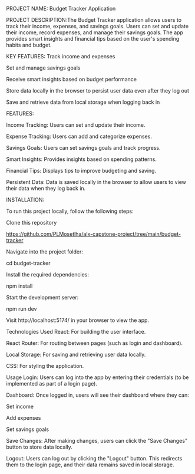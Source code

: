 PROJECT NAME: Budget Tracker Application

PROJECT DESCRIPTION:The Budget Tracker application allows users to track their income, expenses, and savings goals. Users can set and update their income, record expenses, and manage their savings goals. The app provides smart insights and financial tips based on the user's spending habits and budget.

KEY FEATURES:
Track income and expenses

Set and manage savings goals

Receive smart insights based on budget performance

Store data locally in the browser to persist user data even after they log out

Save and retrieve data from local storage when logging back in

FEATURES:

Income Tracking: Users can set and update their income.

Expense Tracking: Users can add and categorize expenses.

Savings Goals: Users can set savings goals and track progress.

Smart Insights: Provides insights based on spending patterns.

Financial Tips: Displays tips to improve budgeting and saving.

Persistent Data: Data is saved locally in the browser to allow users to view their data when they log back in.

INSTALLATION:

To run this project locally, follow the following steps:

Clone this repository

https://github.com/PLMosetlha/alx-capstone-project/tree/main/budget-tracker

Navigate into the project folder:

cd budget-tracker

Install the required dependencies:

npm install

Start the development server:

npm run dev

Visit http://localhost:5174/ in your browser to view the app.

Technologies Used
React: For building the user interface.

React Router: For routing between pages (such as login and dashboard).

Local Storage: For saving and retrieving user data locally.

CSS: For styling the application.

Usage
Login: Users can log into the app by entering their credentials (to be implemented as part of a login page).

Dashboard: Once logged in, users will see their dashboard where they can:

Set income

Add expenses

Set savings goals

Save Changes: After making changes, users can click the "Save Changes" button to store data locally.

Logout: Users can log out by clicking the "Logout" button. This redirects them to the login page, and their data remains saved in local storage.
